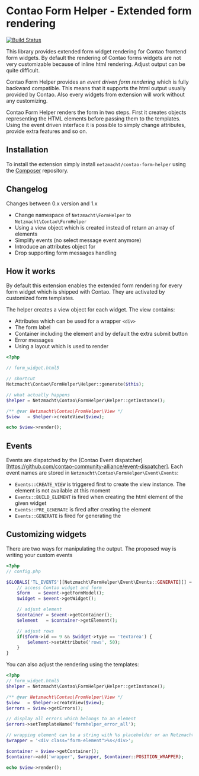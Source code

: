 Contao Form Helper - Extended form rendering
==================

[![Build Status](http://img.shields.io/travis/netzmacht/contao-form-helper/master.svg?style=flat-square)](https://travis-ci.org/netzmacht/contao-form-helper)


This library provides extended form widget rendering for Contao frontend form widgets. By default the rendering of
Contao forms widgets are not very customizable because of inline html rendering. Adjust output can be quite difficult.

Contao Form Helper provides an *event driven form rendering* which is fully backward compatible. This means that it
supports the html output usually provided by Contao. Also every widgets from extension will work without any customizing.

Contao Form Helper renders the form in two steps. First it creates objects representing the HTML elements before passing
them to the templates. Using the event driven interface it is possible to simply change attributes, provide extra features
and so on.

Installation
-----

To install the extension simply install `netzmacht/contao-form-helper` using the
[Composer](http://c-c-a.org/ueber-composer) repository.

Changelog
---------

Changes between 0.x version and 1.x
 * Change namespace of `Netzmacht\FormHelper` to `Netzmacht\Contao\FormHelper`
 * Using a view object which is created instead of return an array of elements
 * Simplify events (no select message event anymore)
 * Introduce an attributes object for
 * Drop supporting form messages handling

How it works
-----

By default this extension enables the extended form rendering for every form widget which is shipped with Contao. They
are activated by customized form templates.

The helper creates a view object for each widget. The view contains:
 * Attributes which can be used for a wrapper `<div>`
 * The form label
 * Container including the element and by default the extra submit button
 * Error messages
 * Using a layout which is used to render

```php
<?php

// form_widget.html5

// shortcut
Netzmacht\Contao\FormHelper\Helper::generate($this);

// what actually happens
$helper = Netzmacht\Contao\FormHelper\Helper::getInstance();

/** @var Netzmacht\Contao\FromHelper\View */
$view   = $helper->createView($view);

echo $view->render();

```

Events
----------

Events are dispatched by the (Contao Event dispatcher)[https://github.com/contao-community-alliance/event-dispatcher].
Each event names are stored in `Netzmacht\Contao\FormHelper\Event\Events`:
 * `Events::CREATE_VIEW` is triggered first to create the view instance. The element is not available at this moment
 * `Events::BUILD_ELEMENT` is fired when creating the html element of the given widget
 * `Events::PRE_GENERATE` is fired after creating the element
 * `Events::GENERATE` is fired for generating the

Customizing widgets
----------

There are two ways for manipulating the output. The proposed way is writing your custom events

```php
<?php
// config.php

$GLOBALS['TL_EVENTS'][Netzmacht\FormHelper\Event\Events::GENERATE][] = function(Netzmacht\Contao\FormHelper\Event\GenerateEvent $event) {
	// access Contao widget and form
	$form 	= $event->getFormModel();
	$widget = $event->getWidget();

	// adjust element
	$container = $event->getContainer();
	$element   = $container->getElement();

	// adjust rows
	if($form->id == 9 && $widget->type == 'textarea') {
		$element->setAttribute('rows', 50);
	}
}
```

You can also adjust the rendering using the templates:

```php
<?php
// form_widget.html5
$helper = Netzmacht\Contao\FormHelper\Helper::getInstance();

/** @var Netzmacht\Contao\FromHelper\View */
$view   = $helper->createView($view);
$errors = $view->getErrors();

// display all errors which belongs to an element
$errors->setTemplateName('formhelper_error_all');

// wrapping element can be a string with %s placeholder or an Netzmacht\Html\Node object
$wrapper = '<div class="form-element">%s</div>';

$container = $view->getContainer();
$container->add('wrapper', $wrapper, $container::POSITION_WRAPPER);

echo $view->render();